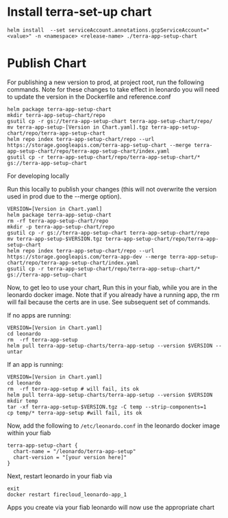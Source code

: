 # Install terra-set-up chart
```
helm install  --set serviceAccount.annotations.gcpServiceAccount="<value>" -n <namespace> <release-name> ./terra-app-setup-chart
```
# Publish Chart
For publishing a new version to prod, at project root, run the following commands.
Note for these changes to take effect in leonardo you will need to update the version in the Dockerfile and reference.conf 

```
helm package terra-app-setup-chart
mkdir terra-app-setup-chart/repo
gsutil cp -r gs://terra-app-setup-chart terra-app-setup-chart/repo/
mv terra-app-setup-[Version in Chart.yaml].tgz terra-app-setup-chart/repo/terra-app-setup-chart
helm repo index terra-app-setup-chart/repo --url https://storage.googleapis.com/terra-app-setup-chart --merge terra-app-setup-chart/repo/terra-app-setup-chart/index.yaml
gsutil cp -r terra-app-setup-chart/repo/terra-app-setup-chart/* gs://terra-app-setup-chart
```

For developing locally

Run this locally to publish your changes (this will not overwrite the version used in prod due to the --merge option).
```
VERSION=[Version in Chart.yaml]
helm package terra-app-setup-chart
rm -rf terra-app-setup-chart/repo
mkdir -p terra-app-setup-chart/repo
gsutil cp -r gs://terra-app-setup-chart terra-app-setup-chart/repo
mv terra-app-setup-$VERSION.tgz terra-app-setup-chart/repo/terra-app-setup-chart
helm repo index terra-app-setup-chart/repo --url https://storage.googleapis.com/terra-app-dev --merge terra-app-setup-chart/repo/terra-app-setup-chart/index.yaml
gsutil cp -r terra-app-setup-chart/repo/terra-app-setup-chart/* gs://terra-app-setup-chart
```

Now, to get leo to use your chart, Run this in your fiab, while you are in the leonardo docker image.
Note that if you already have a running app, the rm will fail because the certs are in use. See subsequent set of commands.

If no apps are running:
```
VERSION=[Version in Chart.yaml]
cd leonardo
rm  -rf terra-app-setup
helm pull terra-app-setup-charts/terra-app-setup --version $VERSION --untar
```
If an app is running:
```
VERSION=[Version in Chart.yaml]
cd leonardo
rm  -rf terra-app-setup # will fail, its ok
helm pull terra-app-setup-charts/terra-app-setup --version $VERSION 
mkdir temp
tar -xf terra-app-setup-$VERSION.tgz -C temp --strip-components=1
cp temp/* terra-app-setup #will fail, its ok
```

Now, add the following to `/etc/leonardo.conf` in the leonardo docker image within your fiab
```
terra-app-setup-chart {
  chart-name = "/leonardo/terra-app-setup"
  chart-version = "[your version here]"
}
```

Next, restart leonardo in your fiab via
```
exit
docker restart firecloud_leonardo-app_1 
```

Apps you create via your fiab leonardo will now use the appropriate chart




